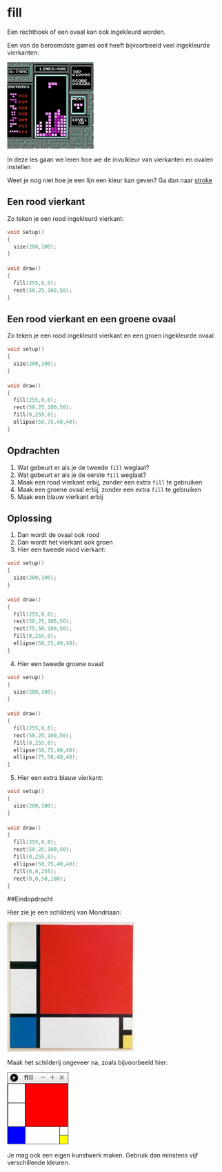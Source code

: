 # fill

Een rechthoek of een ovaal kan ook ingekleurd worden.

Een van de beroemdste games ooit heeft bijvoorbeeld
veel ingekleurde vierkanten:

![Tetris](Tetris.png)

In deze les gaan we leren hoe we de invulkleur van vierkanten en ovalen instellen

Weet je nog niet hoe je een lijn een kleur kan geven?
Ga dan naar [stroke](../Stroke/README.md)

## Een rood vierkant

Zo teken je een rood ingekleurd vierkant:

```c++
void setup()
{
  size(200,100);
}

void draw()
{
  fill(255,0,0);
  rect(50,25,100,50);
}
```

## Een rood vierkant en een groene ovaal

Zo teken je een rood ingekleurd vierkant en een groen
ingekleurde ovaal:

```c++
void setup()
{
  size(200,100);
}

void draw()
{
  fill(255,0,0);
  rect(50,25,100,50);
  fill(0,255,0);
  ellipse(50,75,40,40);
}
```

## Opdrachten

 1. Wat gebeurt er als je de tweede `fill` weglaat?
 2. Wat gebeurt er als je de eerste `fill` weglaat?
 3. Maak een rood vierkant erbij, zonder een extra `fill` te gebruiken
 4. Maak een groene ovaal erbij, zonder een extra `fill` te gebruiken
 5. Maak een blauw vierkant erbij

## Oplossing

 1. Dan wordt de ovaal ook rood
 2. Dan wordt het vierkant ook groen
 3. Hier een tweede rood vierkant:

```c++
void setup()
{
  size(200,100);
}

void draw()
{
  fill(255,0,0);
  rect(50,25,100,50);
  rect(75,50,100,50);
  fill(0,255,0);
  ellipse(50,75,40,40);
}
```

 4. Hier een tweede groene ovaal:

```c++
void setup()
{
  size(200,100);
}

void draw()
{
  fill(255,0,0);
  rect(50,25,100,50);
  fill(0,255,0);
  ellipse(50,75,40,40);
  ellipse(75,50,40,40);
}
```


 5. Hier een extra blauw vierkant:

```c++
void setup()
{
  size(200,100);
}

void draw()
{
  fill(255,0,0);
  rect(50,25,100,50);
  fill(0,255,0);
  ellipse(50,75,40,40);
  fill(0,0,255);
  rect(0,0,50,100);
}
```

##Eindopdracht

Hier zie je een schilderij van Mondriaan:

![Composition II in Red, Blue, and Yellow door Mondriaan](FillMondriaan.jpg)

Maak het schilderij ongeveer na, zoals bijvoorbeeld hier:

![Composition II in Red, Blue, and Yellow door Richel](FillRichel.png)

Je mag ook een eigen kunstwerk maken. Gebruik dan minstens vijf verschillende kleuren.
